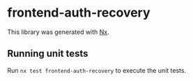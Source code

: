 # frontend-auth-recovery

This library was generated with [Nx](https://nx.dev).

## Running unit tests

Run `nx test frontend-auth-recovery` to execute the unit tests.
